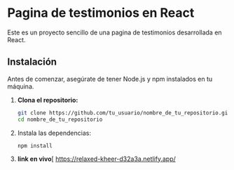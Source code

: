 # Pagina de testimonios en React

Este es un proyecto sencillo de una pagina de testimonios desarrollada en React.

## Instalación

Antes de comenzar, asegúrate de tener Node.js y npm instalados en tu máquina.

1. **Clona el repositorio:**

   ```bash
   git clone https://github.com/tu_usuario/nombre_de_tu_repositorio.git
   cd nombre_de_tu_repositorio
   ```
   
2. Instala las dependencias:
    ```
   npm install
    ```
   

3. **link en vivo**[
https://relaxed-kheer-d32a3a.netlify.app/
